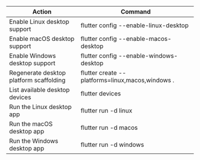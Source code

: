 | Action | Command |
| ------ | ------- |
| Enable Linux desktop support | flutter config --enable-linux-desktop |
| Enable macOS desktop support | flutter config --enable-macos-desktop |
| Enable Windows desktop support | flutter config --enable-windows-desktop |
| Regenerate desktop platform scaffolding | flutter create --platforms=linux,macos,windows . |
| List available desktop devices | flutter devices |
| Run the Linux desktop app | flutter run -d linux |
| Run the macOS desktop app | flutter run -d macos |
| Run the Windows desktop app | flutter run -d windows |
